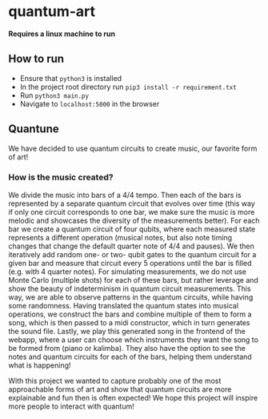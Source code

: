 # quantum-art

**Requires a linux machine to run**

## How to run
 - Ensure that `python3` is installed
 - In the project root directory run `pip3 install -r requirement.txt`
 - Run `python3 main.py`
 - Navigate to `localhost:5000` in the browser

## Quantune

We have decided to use quantum circuits to create music, our favorite form of art! 

### How is the music created?
We divide the music into bars of a 4/4 tempo. Then each of the bars is represented by a separate quantum circuit that evolves over time (this way if only one circuit corresponds to one bar, we make sure the music is more melodic and showcases the diversity of the measurements better).
For each bar we create a quantum circuit of four qubits, where each measured state represents a different operation (musical notes, but also note timing changes that change the default quarter note of 4/4 and pauses). We then iteratively add random one- or two- qubit gates to the quantum circuit for a given bar and measure that circuit every 5 operations until the bar is filled (e.g. with 4 quarter notes). For simulating measurements, we do not use Monte Carlo (multiple shots) for each of these bars, but rather leverage and show the beauty of indeterminism in quantum circuit measurements. This way, we are able to observe patterns in the quantum circuits, while having some randomness.
Having translated the quantum states into musical operations, we construct the bars and combine multiple of them to form a song, which is then passed to a midi constructor, which in turn generates the sound file. 
Lastly, we play this generated song in the frontend of the webapp, where a user can choose which instruments they want the song to be formed from (piano or kalimba). They also have the option to see the notes and quantum circuits for each of the bars, helping them understand what is happening!

With this project we wanted to capture probably one of the most approachable forms of art and show that quantum circuits are more explainable and fun then is often expected! We hope this project will inspire more people to interact with quantum!

